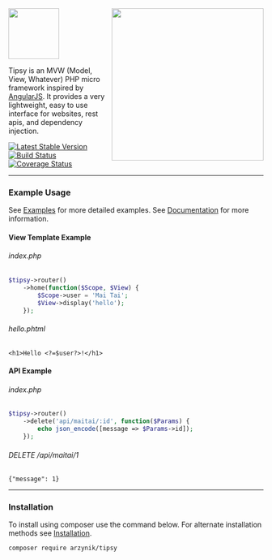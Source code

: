 <img align="right" height="300px" src="http://tipsy.la/images/cocktail.png">
<img height="100px" src="http://tipsy.la/images/logo.png">

Tipsy is an MVW (Model, View, Whatever) PHP micro framework inspired by [AngularJS](https://angularjs.org/). It provides a very lightweight, easy to use interface for websites, rest apis, and dependency injection.


[![Latest Stable Version](https://poser.pugx.org/arzynik/tipsy/v/stable)](https://packagist.org/packages/arzynik/tipsy)
[![Build Status](https://travis-ci.org/arzynik/Tipsy.svg?branch=master)](https://travis-ci.org/arzynik/Tipsy)
[![Coverage Status](https://coveralls.io/repos/arzynik/Tipsy/badge.svg?branch=master&service=github)](https://coveralls.io/github/arzynik/Tipsy?branch=master)

---


### Example Usage

See [Examples](https://github.com/arzynik/Tipsy/wiki/Examples) for more detailed examples. See [Documentation](https://github.com/arzynik/Tipsy/wiki) for more information.

#### View Template Example

###### index.php
```php
$tipsy->router()
    ->home(function($Scope, $View) {
        $Scope->user = 'Mai Tai';
        $View->display('hello');
    });
```

###### hello.phtml
```phtml
<h1>Hello <?=$user?>!</h1>
```

#### API Example

###### index.php

```php
$tipsy->router()
    ->delete('api/maitai/:id', function($Params) {
        echo json_encode([message => $Params->id]);
    });
```

###### DELETE /api/maitai/1
```
{"message": 1}
```

---


### Installation
To install using composer use the command below. For alternate installation methods see [Installation](https://github.com/arzynik/Tipsy/wiki/Installation).

```sh
composer require arzynik/tipsy
```
